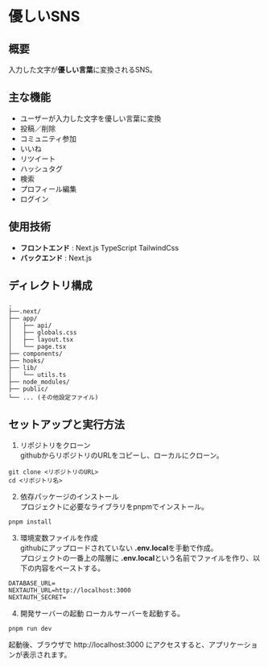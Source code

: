 # 優しいSNS

## 概要

入力した文字が**優しい言葉**に変換されるSNS。

## 主な機能

- ユーザーが入力した文字を優しい言葉に変換
- 投稿／削除
- コミュニティ参加
- いいね
- リツイート
- ハッシュタグ
- 検索
- プロフィール編集
- ログイン

## 使用技術

- **フロントエンド** : Next.js TypeScript TailwindCss
- **バックエンド** : Next.js

## ディレクトリ構成

```
.
├──.next/
├── app/
│   ├── api/
│   ├── globals.css
│   ├── layout.tsx
│   └── page.tsx
├── components/
├── hooks/
├── lib/
│   └── utils.ts
├── node_modules/
├── public/
└── ... (その他設定ファイル)
```

## セットアップと実行方法

1. リポジトリをクローン  
   githubからリポジトリのURLをコピーし、ローカルにクローン。

```
git clone <リポジトリのURL>
cd <リポジトリ名>
```

2. 依存パッケージのインストール  
   プロジェクトに必要なライブラリをpnpmでインストール。

```
pnpm install
```

3. 環境変数ファイルを作成  
   githubにアップロードされていない **.env.local**を手動で作成。  
   プロジェクトの一番上の階層に **.env.local**という名前でファイルを作り、以下の内容をペーストする。

```
DATABASE_URL=
NEXTAUTH_URL=http://localhost:3000
NEXTAUTH_SECRET=
```

4. 開発サーバーの起動
   ローカルサーバーを起動する。

```
pnpm run dev
```

起動後、ブラウザで http://localhost:3000 にアクセスすると、アプリケーションが表示されます。
